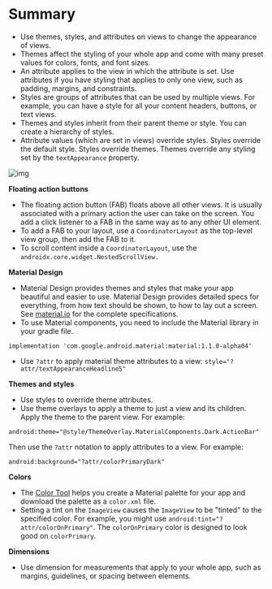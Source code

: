 # Summary

- Use themes, styles, and attributes on views to change the appearance of views.
- Themes affect the styling of your whole app and come with many preset values for colors, fonts, and font sizes.
- An attribute applies to the view in which the attribute is set. Use attributes if you have styling that applies to only one view, such as padding, margins, and constraints.
- Styles are groups of attributes that can be used by multiple views. For example, you can have a style for all your content headers, buttons, or text views.
- Themes and styles inherit from their parent theme or style. You can create a hierarchy of styles.
- Attribute values (which are set in views) override styles. Styles override the default style. Styles override themes. Themes override any styling set by the `textAppearance` property.

![img](https://codelabs.developers.google.com/codelabs/kotlin-android-training-styles-and-themes/img/e7851427054b568d.png)

**Floating action buttons**

- The floating action button (FAB) floats above all other views. It is usually associated with a primary action the user can take on the screen. You add a click listener to a FAB in the same way as to any other UI element.
- To add a FAB to your layout, use a `CoordinatorLayout` as the top-level view group, then add the FAB to it.
- To scroll content inside a `CoordinatorLayout`, use the `androidx.core.widget.NestedScrollView.`

**Material Design**

- Material Design provides themes and styles that make your app beautiful and easier to use. Material Design provides detailed specs for everything, from how text should be shown, to how to lay out a screen. See [material.io](https://material.io/) for the complete specifications.
- To use Material components, you need to include the Material library in your gradle file.

```
implementation 'com.google.android.material:material:1.1.0-alpha04'
```

- Use `?attr` to apply material theme attributes to a view: `style="?attr/textAppearanceHeadline5"`

**Themes and styles**

- Use styles to override theme attributes.
- Use theme overlays to apply a theme to just a view and its children. Apply the theme to the parent view. For example:

```
android:theme="@style/ThemeOverlay.MaterialComponents.Dark.ActionBar"
```

Then use the `?attr` notation to apply attributes to a view. For example:

```
android:background="?attr/colorPrimaryDark"
```

**Colors**

- The [Color Tool](https://material.io/tools/color) helps you create a Material palette for your app and download the palette as a `color.xml` file.
- Setting a tint on the `ImageView` causes the `ImageView` to be "tinted" to the specified color. For example, you might use `android:tint="?attr/colorOnPrimary"`. The `colorOnPrimary` color is designed to look good on `colorPrimary`.

**Dimensions**

- Use dimension for measurements that apply to your whole app, such as margins, guidelines, or spacing between elements.